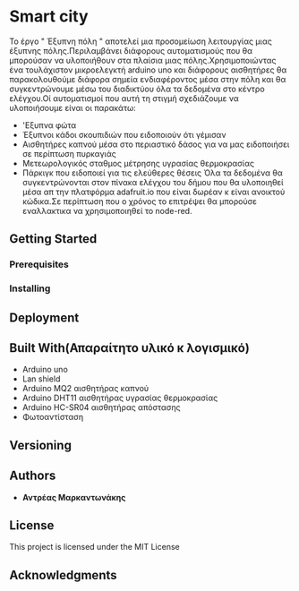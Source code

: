 # Smart city

Το έργο  " Έξυπνη πόλη " αποτελεί μια προσομείωση λειτουργίας μιας έξυπνης πόλης.Περιλαμβάνει διάφορους αυτοματισμούς που θα μπορούσαν να υλοποιήθουν 
στα πλαίσια μιας πόλης.Χρησιμοποιώντας ένα τουλάχιστον μικροελεγκτή arduino uno και διάφορους αισθητήρες θα παρακολουθούμε διάφορα σημεία ενδιαφέροντος
μέσα στην πόλη και θα συγκεντρώνουμε μέσω του διαδικτύου όλα τα δεδομένα στο κέντρο ελέγχου.Οί αυτοματισμοί που αυτή τη στιγμή σχεδιάζουμε να υλοποιήσουμε είναι οι παρακάτω:
*  'Εξυπνα φώτα
*  Έξυπνοι κάδοι σκουπιδιών που ειδοποιούν ότι γέμισαν
*  Αισθητήρες καπνού μέσα στο περιαστικό δάσος για να μας ειδοποιήσει σε περίπτωση πυρκαγιάς
*  Μετεωρολογικός σταθμος μέτρησης υγρασίας θερμοκρασίας
*  Πάρκιγκ που ειδοποιεί για τις ελεύθερες θέσεις
Όλα τα δεδομένα θα συγκεντρώνονται στον πίνακα ελέγχου του δήμου που θα υλοποιηθεί μέσα απ την πλατφόρμα adafruit.io που είναι δωρέαν κ είναι ανοικτού κώδικα.Σε περίπτωση που ο χρόνος το επιτρέψει θα μπορούσε εναλλακτικα να χρησιμοποιηθεί το node-red.
## Getting Started


### Prerequisites


### Installing



## Deployment



## Built With(Απαραίτητο υλικό κ λογισμικό)

* Arduino uno 
* Lan shield 
* Arduino MQ2 αισθητήρας καπνού
* Arduino DHT11  αισθητήρας υγρασίας θερμοκρασίας
* Arduino HC-SR04 αισθητήρας απόστασης
* Φωτοαντίσταση 

## Versioning


## Authors

* **Αντρέας Μαρκαντωνάκης** 
## License

This project is licensed under the MIT License
## Acknowledgments


